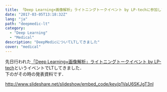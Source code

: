 ```yaml
---
title: 「Deep Learning×画像解析」ライトニングトークイベント by LP-techに参加してきた
date: "2017-03-05T13:18:32Z"
lang: "ja"
path: "deepmedic-lt"
category:
  - "Deep Learning"
  - "Medical"
description: "DeepMedicについてLTしてきました"
cover: "medical"
---
```

先日行われた[「Deep Learning×画像解析」ライトニングトークイベント by LP-tech](https://lp-tech.net/articles/qND6n)というイベントでLTしてきました．  
下のがその時の発表資料です．

http://www.slideshare.net/slideshow/embed_code/key/p1VaU6SKJgT3nl
